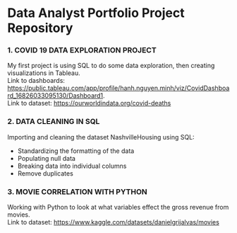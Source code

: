 # Data Analyst Portfolio Project Repository

### 1. COVID 19 DATA EXPLORATION PROJECT

My first project is using SQL to do some data exploration, then creating visualizations in Tableau.  
Link to dashboards: https://public.tableau.com/app/profile/hanh.nguyen.minh/viz/CovidDashboard_16826033095130/Dashboard1.  
Link to dataset: https://ourworldindata.org/covid-deaths


### 2. DATA CLEANING IN SQL 
Importing and cleaning the dataset NashvilleHousing using SQL:
- Standardizing the formatting of the data
- Populating null data
- Breaking data into individual columns
- Remove duplicates  


### 3. MOVIE CORRELATION WITH PYTHON  
Working with Python to look at what variables effect the gross revenue from movies.  
Link to dataset: https://www.kaggle.com/datasets/danielgrijalvas/movies
